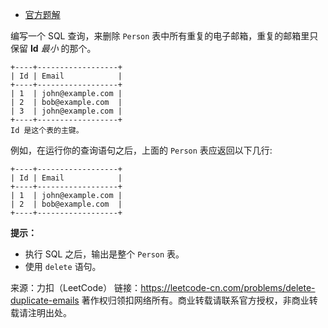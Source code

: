 * [官方题解](https://leetcode-cn.com/problems/delete-duplicate-emails/solution/shan-chu-zhong-fu-de-dian-zi-you-xiang-by-leetcode/)

编写一个 SQL 查询，来删除 ```Person``` 表中所有重复的电子邮箱，重复的邮箱里只保留 **Id** *最小* 的那个。
```
+----+------------------+
| Id | Email            |
+----+------------------+
| 1  | john@example.com |
| 2  | bob@example.com  |
| 3  | john@example.com |
+----+------------------+
Id 是这个表的主键。
```
例如，在运行你的查询语句之后，上面的 ```Person``` 表应返回以下几行:
```
+----+------------------+
| Id | Email            |
+----+------------------+
| 1  | john@example.com |
| 2  | bob@example.com  |
+----+------------------+
```

**提示：**

* 执行 SQL 之后，输出是整个 ```Person``` 表。
* 使用 ```delete``` 语句。

来源：力扣（LeetCode）
链接：https://leetcode-cn.com/problems/delete-duplicate-emails
著作权归领扣网络所有。商业转载请联系官方授权，非商业转载请注明出处。
